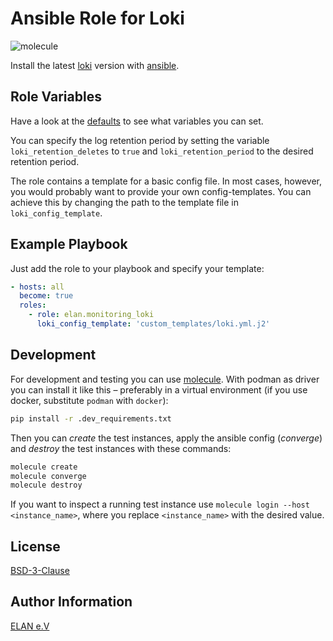 # Ansible Role for Loki

![molecule](https://github.com/elan-ev/monitoring_loki/actions/workflows/molecule.yml/badge.svg)

Install the latest [loki](https://github.com/grafana/loki) version with [ansible](https://docs.ansible.com/).

## Role Variables

Have a look at the [defaults](defaults/main.yml) to see what variables you can set.

You can specify the log retention period by setting the variable `loki_retention_deletes` to `true` and
`loki_retention_period` to the desired retention period.

The role contains a template for a basic config file.
In most cases, however, you would probably want to provide your own config-templates.
You can achieve this by changing the path to the template file in `loki_config_template`.

## Example Playbook

Just add the role to your playbook and specify your template:

```yaml
- hosts: all
  become: true
  roles:
    - role: elan.monitoring_loki
      loki_config_template: 'custom_templates/loki.yml.j2'
```

## Development

For development and testing you can use [molecule](https://molecule.readthedocs.io/en/latest/).
With podman as driver you can install it like this – preferably in a virtual environment (if you use docker, substitute `podman` with `docker`):

```bash
pip install -r .dev_requirements.txt
```

Then you can *create* the test instances, apply the ansible config (*converge*) and *destroy* the test instances with these commands:

```bash
molecule create
molecule converge
molecule destroy
```

If you want to inspect a running test instance use `molecule login --host <instance_name>`, where you replace `<instance_name>` with the desired value.

## License

[BSD-3-Clause](LICENSE)

## Author Information

[ELAN e.V](https://elan-ev.de/)
